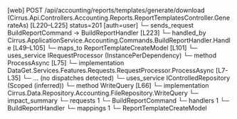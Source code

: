 [web] POST /api/accounting/reports/templates/generate/download  (Cirrus.Api.Controllers.Accounting.Reports.ReportTemplatesController.GenerateAs)  [L220–L225] status=201 [auth=user]
  └─ sends_request BuildReportCommand -> BuildReportHandler [L223]
    └─ handled_by Cirrus.ApplicationService.Accounting.Commands.BuildReportHandler.Handle [L49–L105]
      └─ maps_to ReportTemplateCreateModel [L101]
      └─ uses_service IRequestProcessor (InstancePerDependency)
        └─ method ProcessAsync [L75]
          └─ implementation DataGet.Services.Features.Requests.RequestProcessor.ProcessAsync [L7-L35]
            └─ ... (no dispatches detected)
      └─ uses_service IControlledRepository<File> (Scoped (inferred))
        └─ method WriteQuery [L66]
          └─ implementation Cirrus.Data.Repository.Accounting.FileRepository.WriteQuery
  └─ impact_summary
    └─ requests 1
      └─ BuildReportCommand
    └─ handlers 1
      └─ BuildReportHandler
    └─ mappings 1
      └─ ReportTemplateCreateModel

